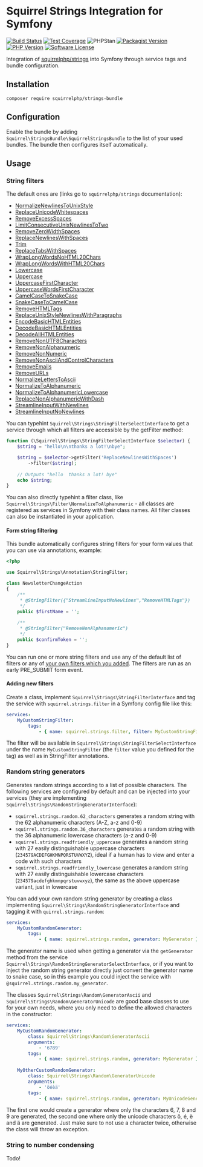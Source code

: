 Squirrel Strings Integration for Symfony
========================================

[![Build Status](https://img.shields.io/travis/com/squirrelphp/strings-bundle.svg)](https://travis-ci.com/squirrelphp/strings-bundle) [![Test Coverage](https://api.codeclimate.com/v1/badges/f6e0f7b91f266787ce0c/test_coverage)](https://codeclimate.com/github/squirrelphp/strings-bundle/test_coverage) ![PHPStan](https://img.shields.io/badge/style-level%207-success.svg?style=flat-round&label=phpstan) [![Packagist Version](https://img.shields.io/packagist/v/squirrelphp/strings-bundle.svg?style=flat-round)](https://packagist.org/packages/squirrelphp/strings-bundle)  [![PHP Version](https://img.shields.io/packagist/php-v/squirrelphp/strings-bundle.svg)](https://packagist.org/packages/squirrelphp/strings-bundle) [![Software License](https://img.shields.io/badge/license-MIT-success.svg?style=flat-round)](LICENSE)

Integration of [squirrelphp/strings](https://github.com/squirrelphp/strings) into Symfony through service tags and bundle configuration.

Installation
------------

```
composer require squirrelphp/strings-bundle
```

Configuration
-------------

Enable the bundle by adding `Squirrel\StringsBundle\SquirrelStringsBundle` to the list of your used bundles. The bundle then configures itself automatically.

Usage
-----

### String filters

The default ones are (links go to `squirrelphp/strings` documentation):

- [NormalizeNewlinesToUnixStyle](https://github.com/squirrelphp/strings#normalizenewlinestounixstyle)
- [ReplaceUnicodeWhitespaces](https://github.com/squirrelphp/strings#replaceunicodewhitespaces)
- [RemoveExcessSpaces](https://github.com/squirrelphp/strings#removeexcessspaces)
- [LimitConsecutiveUnixNewlinesToTwo](https://github.com/squirrelphp/strings#limitconsecutiveunixnewlines)
- [RemoveZeroWidthSpaces](https://github.com/squirrelphp/strings#removezerowidthspaces)
- [ReplaceNewlinesWithSpaces](https://github.com/squirrelphp/strings#replacenewlineswithspaces)
- [Trim](https://github.com/squirrelphp/strings#trim)
- [ReplaceTabsWithSpaces](https://github.com/squirrelphp/strings#replacetabswithspaces)
- [WrapLongWordsNoHTML20Chars](https://github.com/squirrelphp/strings#wraplongwordsnohtml)
- [WrapLongWordsWithHTML20Chars](https://github.com/squirrelphp/strings#wraplongwordswithhtml)
- [Lowercase](https://github.com/squirrelphp/strings#lowercase)
- [Uppercase](https://github.com/squirrelphp/strings#uppercase)
- [UppercaseFirstCharacter](https://github.com/squirrelphp/strings#uppercasefirstcharacter)
- [UppercaseWordsFirstCharacter](https://github.com/squirrelphp/strings#uppercasewordsfirstcharacter)
- [CamelCaseToSnakeCase](https://github.com/squirrelphp/strings#camelcasetosnakecase)
- [SnakeCaseToCamelCase](https://github.com/squirrelphp/strings#snakecasetocamelcase)
- [RemoveHTMLTags](https://github.com/squirrelphp/strings#removehtmltags)
- [ReplaceUnixStyleNewlinesWithParagraphs](https://github.com/squirrelphp/strings#replaceunixstylenewlineswithparagraphs)
- [EncodeBasicHTMLEntities](https://github.com/squirrelphp/strings#encodebasichtmlentities)
- [DecodeBasicHTMLEntities](https://github.com/squirrelphp/strings#decodebasichtmlentities)
- [DecodeAllHTMLEntities](https://github.com/squirrelphp/strings#decodeallhtmlentities)
- [RemoveNonUTF8Characters](https://github.com/squirrelphp/strings#removenonutf8characters)
- [RemoveNonAlphanumeric](https://github.com/squirrelphp/strings#removenonalphanumeric)
- [RemoveNonNumeric](https://github.com/squirrelphp/strings#removenonnumeric)
- [RemoveNonAsciiAndControlCharacters](https://github.com/squirrelphp/strings#removenonasciiandcontrolcharacters)
- [RemoveEmails](https://github.com/squirrelphp/strings#removeemails)
- [RemoveURLs](https://github.com/squirrelphp/strings#removeurls)
- [NormalizeLettersToAscii](https://github.com/squirrelphp/strings#normalizeletterstoascii)
- [NormalizeToAlphanumeric](https://github.com/squirrelphp/strings#normalizetoalphanumeric)
- [NormalizeToAlphanumericLowercase](https://github.com/squirrelphp/strings#normalizetoalphanumericlowercase)
- [ReplaceNonAlphanumericWithDash](https://github.com/squirrelphp/strings#replacenonalphanumeric)
- [StreamlineInputWithNewlines](https://github.com/squirrelphp/strings#streamlineinputwithnewlines)
- [StreamlineInputNoNewlines](https://github.com/squirrelphp/strings#streamlineinputnonewlines)

You can typehint `Squirrel\Strings\StringFilterSelectInterface` to get a service through which all filters are accessible by the getFilter method:

```php
function (\Squirrel\Strings\StringFilterSelectInterface $selector) {
    $string = "hello\n\nthanks a lot!\nbye";

    $string = $selector->getFilter('ReplaceNewlinesWithSpaces')
        ->filter($string);
        
    // Outputs "hello  thanks a lot! bye"
    echo $string;
}
```

You can also directly typehint a filter class, like `Squirrel\Strings\Filter\NormalizeToAlphanumeric` - all classes are registered as services in Symfony with their class names. All filter classes can also be instantiated in your application.

#### Form string filtering

This bundle automatically configures string filters for your form values that you can use via annotations, example:

```php
<?php

use Squirrel\Strings\Annotation\StringFilter;

class NewsletterChangeAction
{
    /**
     * @StringFilter({"StreamlineInputNoNewlines","RemoveHTMLTags"})
     */
    public $firstName = '';
    
    /**
     * @StringFilter("RemoveNonAlphanumeric")
     */
    public $confirmToken = '';
}
```

You can run one or more string filters and use any of the default list of filters or any of [your own filters which you added](#adding-new-filters). The filters are run as an early PRE_SUBMIT form event.
    
#### Adding new filters

Create a class, implement `Squirrel\Strings\StringFilterInterface` and tag the service with `squirrel.strings.filter` in a Symfony config file like this:

```yaml
services:
    MyCustomStringFilter:
        tags:
            - { name: squirrel.strings.filter, filter: MyCustomStringFilter }
```

The filter will be available in `Squirrel\Strings\StringFilterSelectInterface` under the name `MyCustomStringFilter` (the `filter` value you defined for the tag) as well as in StringFilter annotations.

### Random string generators

Generates random strings according to a list of possible characters. The following services are configured by default and can be injected into your services (they are implementing `Squirrel\Strings\RandomStringGeneratorInterface`):

- `squirrel.strings.random.62_characters` generates a random string with the 62 alphanumeric characters (A-Z, a-z and 0-9)
- `squirrel.strings.random.36_characters` generates a random string with the 36 alphanumeric lowercase characters (a-z and 0-9)
- `squirrel.strings.readfriendly_uppercase` generates a random string with 27 easily distinguishable uppercase characters (`234579ACDEFGHKMNPQRSTUVWXYZ`), ideal if a human has to view and enter a code with such characters
- `squirrel.strings.readfriendly_lowercase` generates a random string with 27 easily distinguishable lowercase characters (`234579acdefghkmnpqrstuvwxyz`), the same as the above uppercase variant, just in lowercase

You can add your own random string generator by creating a class implementing `Squirrel\Strings\RandomStringGeneratorInterface` and tagging it with `quirrel.strings.random`:

```yaml
services:
    MyCustomRandomGenerator:
        tags:
            - { name: squirrel.strings.random, generator: MyGenerator }
```

The generator name is used when getting a generator via the `getGenerator` method from the service `Squirrel\Strings\RandomStringGeneratorSelectInterface`, or if you want to inject the random string generator directly just convert the generator name to snake case, so in this example you could inject the service with `@squirrel.strings.random.my_generator`.

The classes `Squirrel\Strings\Random\GeneratorAscii` and `Squirrel\Strings\Random\GeneratorUnicode` are good base classes to use for your own needs, where you only need to define the allowed characters in the constructor:

```yaml
services:
    MyCustomRandomGenerator:
        class: Squirrel\Strings\Random\GeneratorAscii
        arguments:
            - '6789'
        tags:
            - { name: squirrel.strings.random, generator: MyGenerator }
                
    MyOtherCustomRandomGenerator:
        class: Squirrel\Strings\Random\GeneratorUnicode
        arguments:
            - 'öéèä'
        tags:
            - { name: squirrel.strings.random, generator: MyUnicodeGenerator }
```

The first one would create a generator where only the characters 6, 7, 8 and 9 are generated, the second one where only the unicode characters ö, é, è and ä are generated. Just make sure to not use a character twice, otherwise the class will throw an exception.

### String to number condensing

Todo!